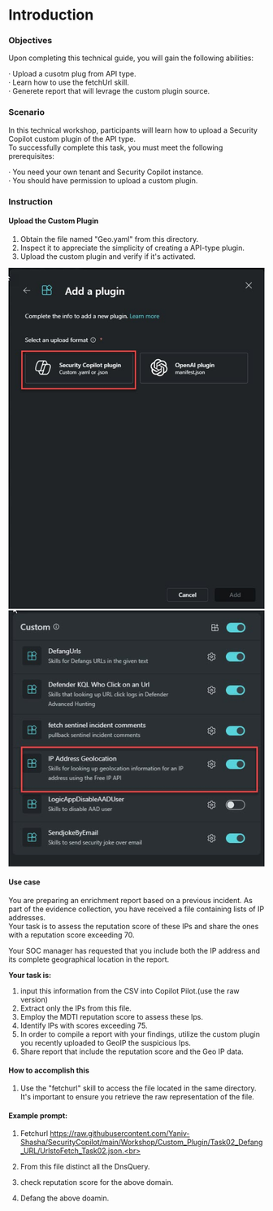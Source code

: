 # Introduction 

### Objectives

Upon completing this technical guide, you will gain the following abilities:<br>

· Upload a cusotm plug from API type.<br>
· Learn how to use the fetchUrl skill.<br>
· Generete report that will levrage the custom plugin source.<br>



### Scenario
In this technical workshop, participants will learn how to upload a Security Copilot custom plugin of the API type.<br> 
To successfully complete this task, you must meet the following prerequisites:<br>

· You need your own tenant and Security Copilot instance.<br>
· You should have permission to upload a custom plugin.<br>



###  Instruction
    

#### Upload the Custom Plugin 


1. Obtain the file named "Geo.yaml" from this directory.<br>
2. Inspect it to appreciate the simplicity of creating a API-type plugin.<br>
3. Upload the custom plugin and verify if it's activated.<br>

<img src="https://github.com/Yaniv-Shasha/SecurityCopilot/blob/5cd2b8bb01eb8e3762371631aef03dd55697aded/Workshop/Custom_Plugin/Task03_GEO_IP_report/images/upload_plugin.jpg"/>


<img src="https://github.com/Yaniv-Shasha/SecurityCopilot/blob/5cd2b8bb01eb8e3762371631aef03dd55697aded/Workshop/Custom_Plugin/Task03_GEO_IP_report/images/plugin_turn_on.jpg"/>


####  Use case

You are preparing an enrichment report based on a previous incident. As part of the evidence collection, you have received a file containing lists of IP addresses.<br> 
Your task is to assess the reputation score of these IPs and share the ones with a reputation score exceeding 70.<br> 

Your SOC manager has requested that you include both the IP address and its complete geographical location in the report.<br> 



**Your task is:**<br>

1. input this information from the CSV into Copilot Pilot.(use the raw version)
2. Extract only the IPs from this file.
3. Employ the MDTI reputation score to assess these Ips.
4. Identify IPs with scores exceeding 75.
5. In order to compile a report with your findings, utilize the custom plugin you recently uploaded to GeoIP the suspicious Ips.
6. Share report that include the reputation score and the Geo IP data.


####  How to accomplish this

1. Use the "fetchurl" skill to access the file located in the same directory. It's important to ensure you retrieve the raw representation of the file.<br> 

####   Example prompt:

1. Fetchurl https://raw.githubusercontent.com/Yaniv-Shasha/SecurityCopilot/main/Workshop/Custom_Plugin/Task02_Defang_URL/UrlstoFetch_Task02.json.<br> 

2. From this file distinct all the DnsQuery.<br> 

3. check reputation score for the above domain.<br> 

3. Defang the above doamin.<br> 




